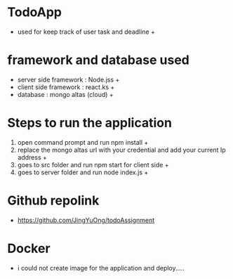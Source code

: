 # TodoApp
 - used for keep track of user task and deadline +

# framework and database used
 - server side framework : Node.jss +
 - client side framework : react.ks +
 - database : mongo altas (cloud) +

# Steps to run the application 
1. open command prompt and run npm install +
2. replace the mongo altas url with your credential and add your current Ip address + 
3. goes to src folder and run npm start for client side +
4. goes to server folder and run node index.js +

# Github repolink 
 - https://github.com/JingYuOng/todoAssignment

# Docker
 - i could not create image for the application and deploy.....